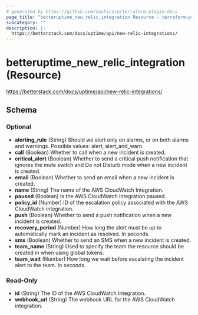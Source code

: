 ```yaml
---
# generated by https://github.com/hashicorp/terraform-plugin-docs
page_title: "betteruptime_new_relic_integration Resource - terraform-provider-better-uptime"
subcategory: ""
description: |-
  https://betterstack.com/docs/uptime/api/new-relic-integrations/
---
```


# betteruptime_new_relic_integration (Resource)

https://betterstack.com/docs/uptime/api/new-relic-integrations/



<!-- schema generated by tfplugindocs -->
## Schema

### Optional

- **alerting_rule** (String) Should we alert only on alarms, or on both alarms and warnings. Possible values: alert, alert_and_warn.
- **call** (Boolean) Whether to call when a new incident is created.
- **critical_alert** (Boolean) Whether to send a critical push notification that ignores the mute switch and Do not Disturb mode when a new incident is created.
- **email** (Boolean) Whether to send an email when a new incident is created.
- **name** (String) The name of the AWS CloudWatch Integration.
- **paused** (Boolean) Is the AWS CloudWatch integration paused.
- **policy_id** (Number) ID of the escalation policy associated with the AWS CloudWatch integration.
- **push** (Boolean) Whether to send a push notification when a new incident is created.
- **recovery_period** (Number) How long the alert must be up to automatically mark an incident as resolved. In seconds.
- **sms** (Boolean) Whether to send an SMS when a new incident is created.
- **team_name** (String) Used to specify the team the resource should be created in when using global tokens.
- **team_wait** (Number) How long we wait before escalating the incident alert to the team. In seconds.

### Read-Only

- **id** (String) The ID of the AWS CloudWatch Integration.
- **webhook_url** (String) The webhook URL for the AWS CloudWatch integration.


